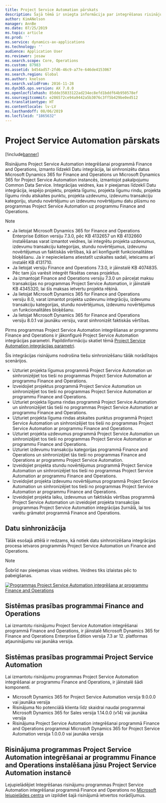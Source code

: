 ```yaml
---
title: Project Service Automation pārskats
description: Šajā tēmā ir sniegta informācija par integrēšanas risinājumu programmas Project Service Automation integrēšanai programmā Finance and Operations. Šis integrācijas risinājums izmanto līdzekli Datu integrācija, lai sinhronizētu datus Microsoft Dynamics 365 for Finance and Operations un Microsoft Dynamics 365 for Project Service Automation instancēs, izmantojot pakalpojumu Common Data Service.
author: KimANelson
manager: AnnBe
ms.date: 07/25/2019
ms.topic: article
ms.prod: ''
ms.service: dynamics-ax-applications
ms.technology: ''
audience: Application User
ms.reviewer: josaw
ms.search.scope: Core, Operations
ms.custom: 87983
ms.assetid: b454ad57-2fd6-46c9-a77e-646de4153067
ms.search.region: Global
ms.author: knelson
ms.search.validFrom: 2016-11-28
ms.dyn365.ops.version: AX 7.0.0
ms.openlocfilehash: 85dde35033122ad234ec8efd1bddf64b950578ef
ms.sourcegitcommit: e286572ce94a9442a5b3076c3ff5b429be0ed512
ms.translationtype: HT
ms.contentlocale: lv-LV
ms.lasthandoff: 08/06/2019
ms.locfileid: "1865632"
---
```

# <a name="project-service-automation-overview"></a>Project Service Automation pārskats

[!include[banner](../includes/banner.md)]

Risinājums Project Service Automation integrēšanai programmā Finance and Operations, izmanto līdzekli Datu integrācija, lai sinhronizētu datus Microsoft Dynamics 365 for Finance and Operations un Microsoft Dynamics 365 for Project Service Automation instancēs, izmantojot pakalpojumu Common Data Service. Integrācijas veidnes, kas ir pieejamas līdzeklī Datu integrācija, iespējo projektu, projekta līgumu, projekta līgumu rindu, projekta līgumu rindu atskaites punktu, projekta uzdevumu, izdevumu transakciju kategoriju, stundu novērtējumu un izdevumu novērtējumu datu plūsmu no programmas Project Service Automation uz programmu Finance and Operations.

> [!NOTE]
> - Ja lietojat Microsoft Dynamics 365 for Finance and Operations Enterprise Edition versiju 7.3.0, pēc KB 4132657 un KB 4132660 instalēšanas varat izmantot veidnes, lai integrētu projekta uzdevumus, izdevumu transakciju kategorijas, stundu novērtējumus, izdevumu novērtējumus un faktiskās vērtības, kā arī konfigurēt funkcionalitātes bloķēšanu. Ja ir nepieciešams atiestatīt uzskaites sadali, ieteicams arī instalēt KB 4131710.
> - Ja lietojat versiju Finance and Operations 7.3.0, ir jāinstalē KB 4074835. Pēc tam jūs varēsit integrēt fiksētas cenas projektus.
> - Ja izmantojat Finance and Operations versiju 7.3.0 un pārceļat maksu transakcijas no programmas Project Service Automation, ir jāinstalē KB 4345320, lai šīs maksas ietvertu projekta rēķinā.
> - Ja lietojat Microsoft Dynamics 365 for Finance and Operations versiju 8.0, varat izmantot projekta uzdevumu integrāciju, izdevumu transakciju kategorijas, stundu novērtējumus, izdevumu novērtējumus un funkcionalitātes bloķēšanu.
> - Ja lietojat Microsoft Dynamics 365 for Finance and Operations versiju 8.0.1 vai jaunāku versiju, varat sinhronizēt faktiskās vērtības.

Pirms programmas Project Service Automation integrēšanas ar programmu Finance and Operations ir jākonfigurē Project Service Automation integrācijas parametri. Papildinformāciju skatiet tēmā [Project Service Automation integrācijas parametri](PSA-parameters.md).

Šis integrācijas risinājums nodrošina tiešu sinhronizēšanu tālāk norādītajos scenārijos.

- Uzturiet projekta līgumus programmā Project Service Automation un sinhronizējiet tos tieši no programmas Project Service Automation ar programmu Finance and Operations.
- Izveidojiet projektus programmā Project Service Automation un sinhronizējiet tos tieši no programmas Project Service Automation ar programmu Finance and Operations.
- Uzturiet projekta līguma rindas programmā Project Service Automation un sinhronizējiet tās tieši no programmas Project Service Automation ar programmu Finance and Operations.
- Uzturiet projekta līguma rindas atskaites punktus programmā Project Service Automation un sinhronizējiet tos tieši no programmas Project Service Automation ar programmu Finance and Operations.
- Uzturiet projekta uzdevumus programmā Project Service Automation un sinhronizējiet tos tieši no programmas Project Service Automation ar programmu Finance and Operations.
- Uzturiet izdevumu transakciju kategorijas programmā Finance and Operations un sinhronizējiet tās tieši no programmas Finance and Operations ar programmu Project Service Automation.
- Izveidojiet projekta stundu novērtējumus programmā Project Service Automation un sinhronizējiet tos tieši no programmas Project Service Automation ar programmu Finance and Operations.
- Izveidojiet projekta izdevumu novērtējumus programmā Project Service Automation un sinhronizējiet tos tieši no programmas Project Service Automation ar programmu Finance and Operations.
- Izveidojiet projekta laiku, izdevumus un faktiskās vērtības programmā Project Service Automation un izveidojiet projekta transakcijas programmas Project Service Automation integrācijas žurnālā, lai tos varētu grāmatot programmā Finance and Operations.

## <a name="data-synchronization"></a>Datu sinhronizācija

Tālāk esošajā attēlā ir redzams, kā notiek datu sinhronizēšana integrācijas procesa ietvaros programmās Project Service Automation un Finance and Operations.

> [!NOTE]
> Šobrīd nav pieejamas visas veidnes. Veidnes tiks izlaistas pēc to pabeigšanas.

[![Programmas Project Service Automation integrēšana ar programmu Finance and Operations](./media/PSA-integration.png)](./media/PSA-integration.png)

## <a name="system-requirements-for-finance-and-operations"></a>Sistēmas prasības programmai Finance and Operations

Lai izmantotu risinājumu Project Service Automation integrēšanai programmā Finance and Operations, ir jāinstalē Microsoft Dynamics 365 for Finance and Operations Enterprise Edition versija 7.3 ar 12. platformas atjauninājumu vai jaunāka versija.

## <a name="system-requirements-for-project-service-automation"></a>Sistēmas prasības programmai Project Service Automation

Lai izmantotu risinājumu programmas Project Service Automation integrēšanai ar programmu Finance and Operations, ir jāinstalē šādi komponenti.

- Microsoft Dynamics 365 for Project Service Automation versija 9.0.0.0 vai jaunāka versija
- Risinājuma No potenciālā klienta līdz skaidrai naudai programmai Microsoft Dynamics 365 for Sales versija 1.14.0.0 (v14) vai jaunāka versija
- Risinājuma Project Service Automation integrēšanai programmā Finance and Operations programmai Microsoft Dynamics 365 for Project Service Automation versija 1.0.0.0 vai jaunāka versija

## <a name="install-the-project-service-automation-to-finance-and-operations-integration-solution-in-your-project-service-automation-instance"></a>Risinājuma programmas Project Service Automation integrēšanai ar programmu Finance and Operations instalēšana jūsu Project Service Automation instancē

Lejupielādējiet Integrēšanas risinājumu programmas Project Service Automation integrēšanai programmā Finance and Operations no [Microsoft lejupielādes centra](https://www.microsoft.com/download/details.aspx?id=57016) un izpildiet šajā risinājumā ietvertos norādījumus.
